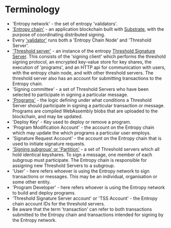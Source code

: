 # Terminology

- 'Entropy network' - the set of entropy 'validators'. 
- ['Entropy chain'](Validators#the-entropy-chain-src-api) - an application blockchain built with [Substrate](https://substrate.io), with the purpose of coordinating distributed signing.
- Every ['validator'](Validators) runs both a 'Entropy Chain Node' and 'Threshold Server'.
- ['Threshold server'](Validators#the-threshold-signature-server-src-api) - an instance of the entropy [Threshold Signature Server](https://github.com/entropyxyz/entropy-core/tree/master/crates/threshold-signature-server). This consists of the 'signing client' which performs the threshold signing protocol, an encrypted key-value store for key shares, the execution of 'programs', and an HTTP api for communication with users, with the entropy chain node, and with other threshold servers. The threshold server also has an account for submitting transactions to the Entropy chain. 
- 'Signing committee' - a set of Threshold Servers who have been selected to participate in signing a particular message.
- ['Programs'](ProgramFeatures) - the logic defining under what conditions a Threshold Server should participate in signing a particular transaction or message. Programs are compiled WebAssembly blobs that are uploaded to the blockchain, and may be updated.
- 'Deploy Key' - Key used to deploy or remove a program.
- 'Program Modification Account' - the account on the Entropy chain which may update the which programs a particular user employs.
- 'Signature Request Account' - the account on the Entropy chain that is used to initiate signature requests.
- ['Signing subgroup' or 'Partition'](SigningGroupSelection) - a set of Threshold servers which all hold identical keyshares. To sign a message, one member of each subgroup must participate. The Entropy chain is responsible for assigning new Threshold Servers to a subgroup.
- 'User' - here refers whoever is using the Entropy network to sign transactions or messages. This may be an individual, organisation or some other entity.
- 'Program Developer' - here refers whoever is using the Entropy network to build and deploy programs.
- 'Threshold Signature Server account' or 'TSS Account' - the Entropy chain account IDs for the threshold servers.
- Be aware that the term 'transaction' can refer to both transactions submitted to the Entropy chain and transactions intended for signing by the Entropy network.
